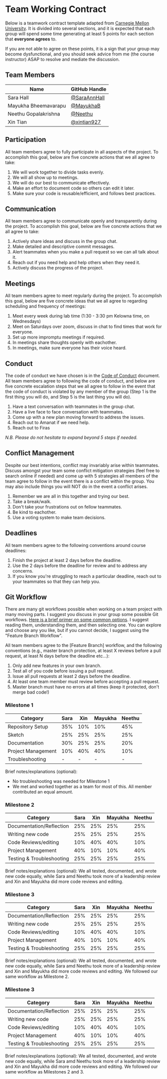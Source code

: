 # Team Working Contract

Below is a teamwork contract template adapted from [Carnegie Mellon University](https://www.cmu.edu/teaching/designteach/teach/instructionalstrategies/groupprojects/tools/index.html).
It is divided into several sections, and it is expected that each group will spend some time generating at least 5 points for each section that **everyone agrees** to. 

If you are not able to agree on these points, it is a sign that your group may become dysfunctional, and you should seek advice from me (the course instructor) ASAP to resolve and mediate the discussion.

## Team Members

| Name     | GitHub Handle                          |
|----------|----------------------------------------|
| Sara Hall | [@SaraAnnHall](https://github.com/SaraAnnHall) |
| Mayukha Bheemavarapu | [@MayukhaB](https://github.com/MayukhaB) |
| Neethu Gopalakrishna | [@Neethu](https://github.com/Neetz78) |
| Xin Tian| [@xintian927](https://github.com/xintian927) |

## Participation

All team members agree to fully participate in all aspects of the project.
To accomplish this goal, below are five concrete actions that we all agree to take:

1. We will work together to divide tasks evenly. 
2. We will all show up to meetings. 
3. We will do our best to communicate effectively. 
4. Make an effort to document code so others can edit it later. 
5. Make sure your code is reusable/efficient, and follows best practices. 

## Communication

All team members agree to communicate openly and transparently during the project.
To accomplish this goal, below are five concrete actions that we all agree to take:

1. Actively share ideas and discuss in the group chat. 
2. Make detailed and descriptive commit messages. 
3. Alert teammates when you make a pull request so we can all talk about it. 
4. Reach out if you need help and help others when they need it. 
5. Actively discuss the progress of the project. 

## Meetings

All team members agree to meet regularly during the project.
To accomplish this goal, below are five concrete ideas that we all agree to regarding scheduling and frequency of meetings:


1. Meet every week during lab time (1:30 - 3:30 pm Kelowna time, on Wednesdays)
2. Meet on Saturdays over zoom, discuss in chat to find times that work for everyone. 
3. Set up more impromptu meetings if required.
4. In meetings share thoughts openly with eachother. 
5. In meetings, make sure everyone has their voice heard. 

## Conduct

The code of conduct we have chosen is in the [Code of Conduct](./CODE_OF_CONDUCT.md) document.
All team members agree to following the code of conduct, and below are five concrete escalation steps that we all agree to follow in the event that the code of conduct is violated by any member of the group (Step 1 is the first thing you will do, and Step 5 is the last thing you will do).

1. Have a text conversation with teammates in the group chat. 
2. Have a live face to face conversation with teammates.
3. Come up with a new plan moving forward to address the issues. 
4. Reach out to Amanat if we need help. 
5. Reach out to Firas

*N.B. Please do not hesitate to expand beyond 5 steps if needed.*

## Conflict Management

Despite our best intentions, conflict may invariably arise within teammates.
Discuss amongst your team some conflict mitigation strategies (feel free to search online if needed) and come up with 5 strategies all members of the team agree to follow in the event there is a conflict within the group.
You may also include things you will NOT do in the event a conflict arises.

1. Remember we are all in this together and trying our best. 
2. Take a break/walk. 
3. Don't take your frustrations out on fellow teammates. 
4. Be kind to eachother. 
5. Use a voting system to make team decisions. 

## Deadlines

All team members agree to the following conventions around course deadlines:

1. Finish the project at least 2 days before the deadline. 
2. Use the 2 days before the deadline for review and to address any concerns. 
3. If you know you're struggling to reach a particular deadline, reach out to your teammates so that they can help you. 

## Git Workflow

There are many git workflows possible when working on a team project with many moving parts.
I suggest you discuss in your group some possible Git workflows.
[Here is a brief primer on some common options](https://www.atlassian.com/git/tutorials/comparing-workflows).
I suggest reading them, understanding them, and then selecting one.
You can explore and choose any you like, but if you cannot decide, I suggest using the "Feature Branch Workflow".


All team members agree to the [Feature Branch] workflow, and the following conventions (e.g., master branch protection, at least X reviews before a pull request, at least N days before the deadline etc...):

1. Only add new features in your own branch. 
2. Test all of you code before issuing a pull request. 
3. Issue all pull requests at least 2 days before the deadline. 
4. At least one team member must review before accepting a pull request. 
5. Master branch must have no errors at all times (keep it protected, don't merge bad code!)

### Milestone 1

| Category           | Sara          | Xin           | Mayukha       | Neethu        |
|--------------------|---------------|---------------|---------------|---------------|
| Repository Setup   | 35%           | 10%           | 10%         | 45%             |
| Sketch             | 25%           | 25%           | 25%           | 25%           |
| Documentation      | 30%           | 25%           | 25%           | 20%           |
| Project Management | 10%           | 40%           | 40%            | 10%            |
| Troubleshooting    | -             | -             | -             | -             |

Brief notes/explanations (optional):
- No troubleshooting was needed for Milestone 1
- We met and worked together as a team for most of this. All member contributed an equal amount. 

### Milestone 2

| Category                  | Sara          | Xin           | Mayukha       | Neethu        |
|---------------------------|---------------|---------------|---------------|---------------|
| Documentation/Reflection  |     25%          |        25%       |         25%      |         25%      |
| Writing new code          |      25%          |        25%       |         25%      |         25%      |
| Code Reviews/editing      |       10%          |        40%       |         40%      |         10%      |
| Project Management        |       40%          |        10%       |         10%      |         40%      |
| Testing & Troubleshooting |      25%          |        25%       |         25%      |         25%      |

Brief notes/explanations (optional): We all tested, documented, and wrote new code equally, while Sara amd Neethu took more of a leadership review and Xin and Mayukha did more code reviews and editing. 

### Milestone 3

| Category                  | Sara          | Xin           | Mayukha       | Neethu        |
|---------------------------|---------------|---------------|---------------|---------------|
| Documentation/Reflection  |     25%          |        25%       |         25%      |         25%      |
| Writing new code          |      25%          |        25%       |         25%      |         25%      |
| Code Reviews/editing      |       10%          |        40%       |         40%      |         10%      |
| Project Management        |       40%          |        10%       |         10%      |         40%      |
| Testing & Troubleshooting |      25%          |        25%       |         25%      |         25%      |

Brief notes/explanations (optional): We all tested, documented, and wrote new code equally, while Sara amd Neethu took more of a leadership review and Xin and Mayukha did more code reviews and editing. We followed our same workflow as Milestone 2. 

### Milestone 3

| Category                  | Sara          | Xin           | Mayukha       | Neethu        |
|---------------------------|---------------|---------------|---------------|---------------|
| Documentation/Reflection  |     25%          |        25%       |         25%      |         25%      |
| Writing new code          |      25%          |        25%       |         25%      |         25%      |
| Code Reviews/editing      |       10%          |        40%       |         40%      |         10%      |
| Project Management        |       40%          |        10%       |         10%      |         40%      |
| Testing & Troubleshooting |      25%          |        25%       |         25%      |         25%      |

Brief notes/explanations (optional): We all tested, documented, and wrote new code equally, while Sara amd Neethu took more of a leadership review and Xin and Mayukha did more code reviews and editing. We followed our same workflow as Milestones 2 and 3. 

